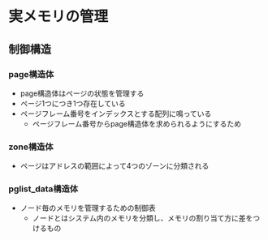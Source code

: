 # 実メモリの管理

## 制御構造
### page構造体
- page構造体はページの状態を管理する
- ページ1つにつき1つ存在している
- ページフレーム番号をインデックスとする配列に鳴っている
  - ページフレーム番号からpage構造体を求められるようにするため

### zone構造体
- ページはアドレスの範囲によって4つのゾーンに分類される


### pglist_data構造体
- ノード毎のメモリを管理するための制御表
  - ノードとはシステム内のメモリを分類し、メモリの割り当て方に差をつけるもの
